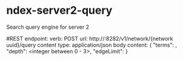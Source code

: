 # ndex-server2-query
Search query engine for server 2

#REST endpoint:
verb: POST
url: http://<server host>:8282/v1/network/{network uuid}/query
content type: application/json
body content: 
{
"terms":  <comma delimited search term string>,
"depth": <integer between 0 - 3>, 
"edgeLimit":  <integer edge limit>
}
